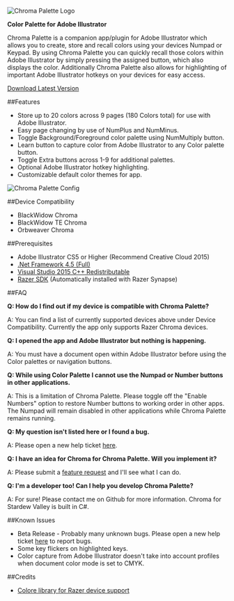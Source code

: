 ![Chroma Palette Logo](http://thejourneynetwork.net/chromapalette/chromapaletteAI_md.png)

**Color Palette for Adobe Illustrator**

Chroma Palette is a companion app/plugin for Adobe Illustrator which allows you to create, store and recall colors using your devices Numpad or Keypad. By using Chroma Palette you can quickly recall those colors within Adobe Illustrator by simply pressing the assigned button, which also displays the color. Additionally Chroma Palette also allows for highlighting of important Adobe Illustrator hotkeys on your devices for easy access.

[Download Latest Version](https://github.com/roxaskeyheart/Chroma-Palette-for-Illustrator/releases)


##Features


* Store up to 20 colors across 9 pages (180 Colors total) for use with Adobe Illustrator.
* Easy page changing by use of NumPlus and NumMinus.
* Toggle Background/Foreground color palette using NumMultiply button.
* Learn button to capture color from Adobe Illustrator to any Color palette button.
* Toggle Extra buttons across 1-9 for additional palettes.
* Optional Adobe Illustrator hotkey highlighting. 
* Customizable default color themes for app.


![Chroma Palette Config](http://thejourneynetwork.net/chromapalette/chromapalette_config_ai.png)


##Device Compatibility


* BlackWidow Chroma
* BlackWidow TE Chroma
* Orbweaver Chroma


##Prerequisites

* Adobe Illustrator CS5 or Higher (Recommend Creative Cloud 2015)
* [.Net Framework 4.5 (Full)](https://www.microsoft.com/en-au/download/details.aspx?id=30653)
* [Visual Studio 2015 C++ Redistributable](https://www.microsoft.com/en-au/download/details.aspx?id=48145)
* [Razer SDK](http://www.razerzone.com/au-en/synapse) (Automatically installed with Razer Synapse)


##FAQ

**Q: How do I find out if my device is compatible with Chroma Palette?**


A: You can find a list of currently supported devices above under Device Compatibility. Currently the app only supports Razer Chroma devices.


**Q: I opened the app and Adobe Illustrator but nothing is happening.**


A: You must have a document open within Adobe Illustrator before using the Color palettes or navigation buttons.


**Q: While using Color Palette I cannot use the Numpad or Number buttons in other applications.**


A: This is a limitation of Chroma Palette. Please toggle off the "Enable Numbers" option to restore Number buttons to working order in other apps. The Numpad will remain disabled in other applications while Chroma Palette remains running.


**Q: My question isn't listed here or I found a bug.**


A: Please open a new help ticket [here](https://github.com/roxaskeyheart/Chroma-Palette-for-Illustrator/issues).


**Q: I have an idea for Chroma for Chroma Palette. Will you implement it?**


A: Please submit a [feature request](https://github.com/roxaskeyheart/Chroma-Palette-for-Illustrator/issues) and I'll see what I can do.



**Q: I'm a developer too! Can I help you develop Chroma Palette?**


A: For sure! Please contact me on Github for more information. Chroma for Stardew Valley is built in C#. 



##Known Issues

* Beta Release - Probably many unknown bugs. Please open a new help ticket [here](https://github.com/roxaskeyheart/Chroma-Palette-for-Illustrator/issues) to report bugs.
* Some key flickers on highlighted keys.
* Color capture from Adobe Illustrator doesn't take into account profiles when document color mode is set to CMYK.


##Credits

* [Colore library for Razer device support](https://github.com/CoraleStudios/Colore)


